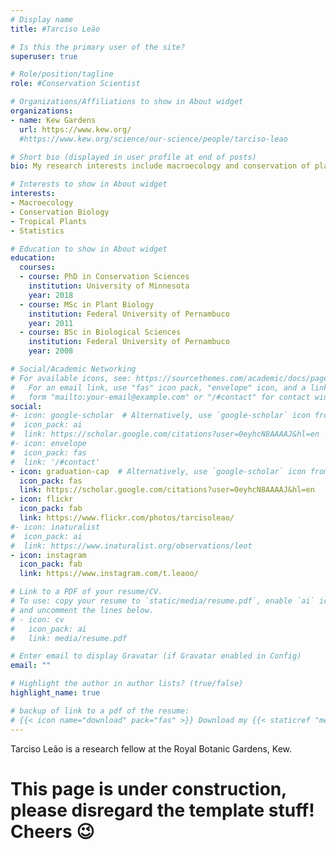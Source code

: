 ```yaml
---
# Display name
title: #Tarciso Leão

# Is this the primary user of the site?
superuser: true

# Role/position/tagline
role: #Conservation Scientist

# Organizations/Affiliations to show in About widget
organizations:
- name: Kew Gardens
  url: https://www.kew.org/
  #https://www.kew.org/science/our-science/people/tarciso-leao

# Short bio (displayed in user profile at end of posts)
bio: My research interests include macroecology and conservation of plants

# Interests to show in About widget
interests:
- Macroecology
- Conservation Biology
- Tropical Plants
- Statistics

# Education to show in About widget
education:
  courses:
  - course: PhD in Conservation Sciences
    institution: University of Minnesota
    year: 2018
  - course: MSc in Plant Biology
    institution: Federal University of Pernambuco
    year: 2011
  - course: BSc in Biological Sciences
    institution: Federal University of Pernambuco
    year: 2008

# Social/Academic Networking
# For available icons, see: https://sourcethemes.com/academic/docs/page-builder/#icons
#   For an email link, use "fas" icon pack, "envelope" icon, and a link in the
#   form "mailto:your-email@example.com" or "/#contact" for contact widget.
social:
#- icon: google-scholar  # Alternatively, use `google-scholar` icon from `ai` icon pack
#  icon_pack: ai
#  link: https://scholar.google.com/citations?user=0eyhcN8AAAAJ&hl=en
#- icon: envelope
#  icon_pack: fas
#  link: '/#contact'
- icon: graduation-cap  # Alternatively, use `google-scholar` icon from `ai` icon pack
  icon_pack: fas
  link: https://scholar.google.com/citations?user=0eyhcN8AAAAJ&hl=en
- icon: flickr
  icon_pack: fab
  link: https://www.flickr.com/photos/tarcisoleao/
#- icon: inaturalist
#  icon_pack: ai
#  link: https://www.inaturalist.org/observations/leot
- icon: instagram
  icon_pack: fab
  link: https://www.instagram.com/t.leaoo/

# Link to a PDF of your resume/CV.
# To use: copy your resume to `static/media/resume.pdf`, enable `ai` icons in `params.toml`,
# and uncomment the lines below.
# - icon: cv
#   icon_pack: ai
#   link: media/resume.pdf

# Enter email to display Gravatar (if Gravatar enabled in Config)
email: ""

# Highlight the author in author lists? (true/false)
highlight_name: true

# backup of link to a pdf of the resume:
# {{< icon name="download" pack="fas" >}} Download my {{< staticref "media/demo_resume.pdf" "newtab" >}}resumé{{< /staticref >}}.
---
```


Tarciso Leão is a research fellow at the Royal Botanic Gardens, Kew.

# This page is under construction, please disregard the template stuff! Cheers :wink:
